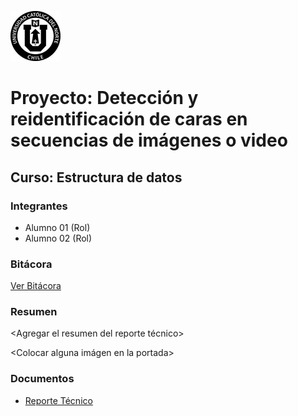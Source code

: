 ![UCN](images/60x60-ucn-negro.png)


# Proyecto: Detección y reidentificación de caras en secuencias de imágenes o video
## Curso: Estructura de datos

### Integrantes

* Alumno 01 (Rol)
* Alumno 02 (Rol)

### Bitácora

[Ver Bitácora](docs/BITACORA.md)

### Resumen

<Agregar el resumen del reporte técnico>

<Colocar alguna imágen en la portada>

### Documentos

* [Reporte Técnico](docs/README.md)



